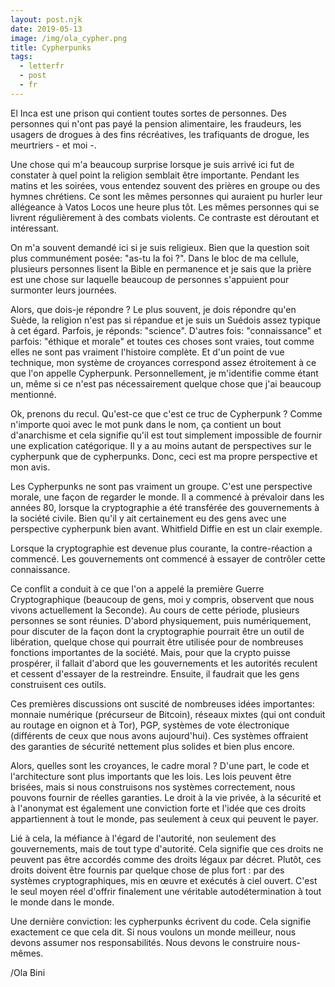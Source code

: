 ```yaml
---
layout: post.njk
date: 2019-05-13
image: /img/ola_cypher.png
title: Cypherpunks
tags:
  - letterfr
  - post
  - fr
---
```


El Inca est une prison qui contient toutes sortes de personnes. Des personnes qui n'ont pas payé la pension alimentaire, les fraudeurs, les usagers de drogues à des fins récréatives, les trafiquants de drogue, les meurtriers - et moi -.

Une chose qui m'a beaucoup surprise lorsque je suis arrivé ici fut de constater à quel point la religion semblait être importante. Pendant les matins et les soirées, vous entendez souvent des prières en groupe ou des hymnes chrétiens. Ce sont les mêmes personnes qui auraient pu hurler leur allégeance à Vatos Locos une heure plus tôt. Les mêmes personnes qui se livrent régulièrement à des combats violents. Ce contraste est déroutant et intéressant.

On m'a souvent demandé ici si je suis religieux. Bien que la question soit plus communément posée: "as-tu la foi ?". Dans le bloc de ma cellule, plusieurs personnes lisent la Bible en permanence et je sais que la prière est une chose sur laquelle beaucoup de personnes s'appuient pour surmonter leurs journées.

Alors, que dois-je répondre ? Le plus souvent, je dois répondre qu'en Suède, la religion n'est pas si répandue et je suis un Suédois assez typique à cet égard. Parfois, je réponds: "science". D'autres fois: "connaissance" et parfois: "éthique et morale" et toutes ces choses sont vraies, tout comme elles ne sont pas vraiment l'histoire complète. Et d'un point de vue technique, mon système de croyances correspond assez étroitement à ce que l'on appelle Cypherpunk. Personnellement, je m'identifie comme étant un, même si ce n'est pas nécessairement quelque chose que j'ai beaucoup mentionné.

Ok, prenons du recul. Qu'est-ce que c'est ce truc de Cypherpunk ? Comme n'importe quoi avec le mot punk dans le nom, ça contient un bout d'anarchisme et cela signifie qu'il est tout simplement impossible de fournir une explication catégorique. Il y a au moins autant de perspectives sur le cypherpunk que de cypherpunks. Donc, ceci est ma propre perspective et mon avis.

Les Cypherpunks ne sont pas vraiment un groupe. C'est une perspective morale, une façon de regarder le monde. Il a commencé à prévaloir dans les années 80, lorsque la cryptographie a été transférée des gouvernements à la société civile. Bien qu'il y ait certainement eu des gens avec une perspective cypherpunk bien avant. Whitfield Diffie en est un clair exemple.

Lorsque la cryptographie est devenue plus courante, la contre-réaction a commencé. Les gouvernements ont commencé à essayer de contrôler cette connaissance.

Ce conflit a conduit à ce que l'on a appelé la première Guerre Cryptographique (beaucoup de gens, moi y compris, observent que nous vivons actuellement la Seconde). Au cours de cette période, plusieurs personnes se sont réunies. D'abord physiquement, puis numériquement, pour discuter de la façon dont la cryptographie pourrait être un outil de libération, quelque chose qui pourrait être utilisée pour de nombreuses fonctions importantes de la société. Mais, pour que la crypto puisse prospérer, il fallait d'abord que les gouvernements et les autorités reculent et cessent d'essayer de la restreindre. Ensuite, il faudrait que les gens construisent ces outils.

Ces premières discussions ont suscité de nombreuses idées importantes: monnaie numérique (précurseur de Bitcoin), réseaux mixtes (qui ont conduit au routage en oignon et à Tor), PGP, systèmes de vote électronique (différents de ceux que nous avons aujourd'hui). Ces systèmes offraient des garanties de sécurité nettement plus solides et bien plus encore.

Alors, quelles sont les croyances, le cadre moral ? D'une part, le code et l'architecture sont plus importants que les lois. Les lois peuvent être brisées, mais si nous construisons nos systèmes correctement, nous pouvons fournir de réelles garanties. Le droit à la vie privée, à la sécurité et à l'anonymat est également une conviction forte et l'idée que ces droits appartiennent à tout le monde, pas seulement à ceux qui peuvent le payer.

Lié à cela, la méfiance à l'égard de l'autorité, non seulement des gouvernements, mais de tout type d'autorité. Cela signifie que ces droits ne peuvent pas être accordés comme des droits légaux par décret. Plutôt, ces droits doivent être fournis par quelque chose de plus fort : par des systèmes cryptographiques, mis en œuvre et exécutés à ciel ouvert. C'est le seul moyen réel d'offrir finalement une véritable autodétermination à tout le monde dans le monde.

Une dernière conviction: les cypherpunks écrivent du code. Cela signifie exactement ce que cela dit. Si nous voulons un monde meilleur, nous devons assumer nos responsabilités. Nous devons le construire nous-mêmes.

/Ola Bini

